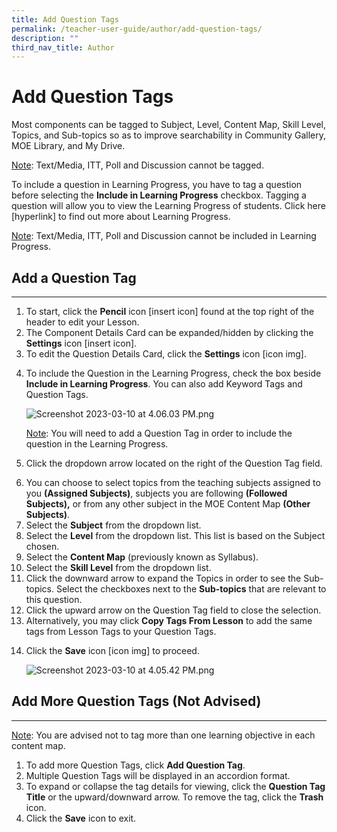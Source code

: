 ```yaml
---
title: Add Question Tags
permalink: /teacher-user-guide/author/add-question-tags/
description: ""
third_nav_title: Author
---
```

<h1 id="add-question-tags">Add Question Tags</h1>
<p>Most components can be tagged to Subject, Level, Content Map, Skill Level, Topics, and Sub-topics so as to improve searchability in Community Gallery, MOE Library, and My Drive.</p>
<p><u>Note</u>: Text/Media, ITT, Poll and Discussion cannot be tagged.</p>
<p>To include a question in Learning Progress, you have to tag a question before selecting the <strong>Include in Learning Progress</strong> checkbox. Tagging a question will allow you to view the Learning Progress of students. Click here [hyperlink] to find out more about Learning Progress.</p>
<p><u>Note</u>: Text/Media, ITT, Poll and Discussion cannot be included in Learning Progress.</p>
<h2 id="add-a-question-tag">Add a Question Tag</h2>
<hr>
<ol>
<li>To start, click the <strong>Pencil</strong> icon [insert icon] found at the top right of the header to edit your Lesson.</li>
<li>The Component Details Card can be expanded/hidden by clicking the <strong>Settings</strong> icon [insert icon].</li>
<li>To edit the Question Details Card, click the <strong>Settings</strong> icon [icon img]. </li>
<li><p>To include the Question in the Learning Progress, check the box beside <strong>Include in Learning Progress</strong>. You can also add Keyword Tags and Question Tags. </p>
<p> <img alt="Screenshot 2023-03-10 at 4.06.03 PM.png" src="https://s3-us-west-2.amazonaws.com/secure.notion-static.com/d60346d2-cd72-4b6f-acae-c676ed9f0550/Screenshot_2023-03-10_at_4.06.03_PM.png"></p>
	<p><u>Note</u>: You will need to add a Question Tag in order to include the question in the Learning Progress.</p>
</li>
<li><p>Click the dropdown arrow located on the right of the Question Tag field.</p>
</li>
<li>You can choose to select topics from the teaching subjects assigned to you <strong>(Assigned Subjects)</strong>, subjects you are following <strong>(Followed Subjects),</strong> or from any other subject in the MOE Content Map <strong>(Other Subjects)</strong>.</li>
<li>Select the <strong>Subject</strong> from the dropdown list.</li>
<li>Select the <strong>Level</strong> from the dropdown list. This list is based on the Subject chosen.</li>
<li>Select the <strong>Content Map</strong> (previously known as Syllabus).</li>
<li>Select the <strong>Skill Level</strong> from the dropdown list.</li>
<li>Click the downward arrow to expand the Topics in order to see the Sub-topics. Select the checkboxes next to the <strong>Sub-topics</strong> that are relevant to this question. </li>
<li>Click the upward arrow on the Question Tag field to close the selection.</li>
<li>Alternatively, you may click <strong>Copy Tags From Lesson</strong> to add the same tags from Lesson Tags to your Question Tags.</li>
<li><p>Click the <strong>Save</strong> icon [icon img] to proceed.</p>
<p><img alt="Screenshot 2023-03-10 at 4.05.42 PM.png" src="https://s3-us-west-2.amazonaws.com/secure.notion-static.com/e3c53ad5-3d5a-4947-8f9c-83ad317464fd/Screenshot_2023-03-10_at_4.05.42_PM.png"></p>
</li>
</ol>
<h2 id="-add-more-question-tags-not-advised-"><strong>Add More Question Tags (Not Advised)</strong></h2>
<hr>
<p><u>Note</u>: You are advised not to tag more than one learning objective in each content map.</p>
<ol>
<li>To add more Question Tags, click <strong>Add Question Tag</strong>.</li>
<li>Multiple Question Tags will be displayed in an accordion format.</li>
<li>To expand or collapse the tag details for viewing, click the <strong>Question Tag Title</strong> or the upward/downward arrow. To remove the tag, click the <strong>Trash</strong> icon.</li>
<li>Click the <strong>Save</strong> icon to exit.</li>
</ol>